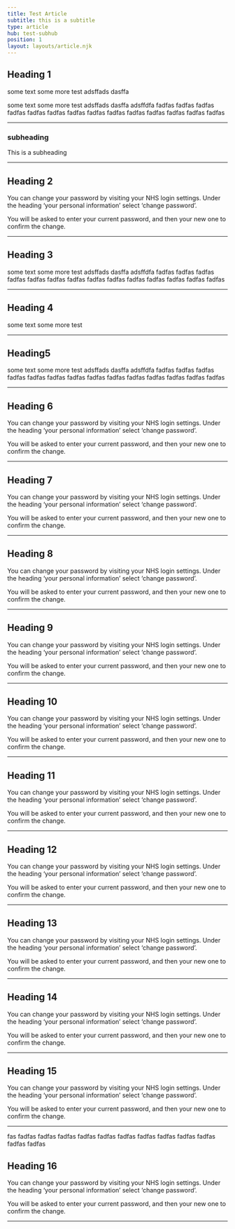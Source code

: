 ```yaml
---
title: Test Article
subtitle: this is a subtitle
type: article
hub: test-subhub
position: 1
layout: layouts/article.njk
---
```

##    Heading 1
some text
some more test
adsffads
dasffa

some text
some more test
adsffads
dasffa
adsffdfa
fadfas
fadfas
fadfas
fadfas
fadfas
fadfas
fadfas
fadfas
fadfas
fadfas
fadfas
fadfas
fadfas
fadfas
***

### subheading
This is a subheading
***

## Heading 2
You can change your password by visiting your NHS login settings. Under the heading ‘your personal information’ select ‘change password’.

You will be asked to enter your current password, and then your new one to confirm the change.
***

## Heading 3
some text
some more test
adsffads
dasffa
adsffdfa
fadfas
fadfas
fadfas
fadfas
fadfas
fadfas
fadfas
fadfas
fadfas
fadfas
fadfas
fadfas
fadfas
fadfas
***

## Heading 4
some text
some more test
***

## Heading5
some text
some more test
adsffads
dasffa
adsffdfa
fadfas
fadfas
fadfas
fadfas
fadfas
fadfas
fadfas
fadfas
fadfas
fadfas
fadfas
fadfas
fadfas
fadfas
***

## Heading 6
You can change your password by visiting your NHS login settings. Under the heading ‘your personal information’ select ‘change password’.

You will be asked to enter your current password, and then your new one to confirm the change.
***
## Heading 7
You can change your password by visiting your NHS login settings. Under the heading ‘your personal information’ select ‘change password’.

You will be asked to enter your current password, and then your new one to confirm the change.
***
## Heading 8
You can change your password by visiting your NHS login settings. Under the heading ‘your personal information’ select ‘change password’.

You will be asked to enter your current password, and then your new one to confirm the change.
***
## Heading 9
You can change your password by visiting your NHS login settings. Under the heading ‘your personal information’ select ‘change password’.

You will be asked to enter your current password, and then your new one to confirm the change.
***
## Heading 10
You can change your password by visiting your NHS login settings. Under the heading ‘your personal information’ select ‘change password’.

You will be asked to enter your current password, and then your new one to confirm the change.
***
## Heading 11
You can change your password by visiting your NHS login settings. Under the heading ‘your personal information’ select ‘change password’.

You will be asked to enter your current password, and then your new one to confirm the change.
***
## Heading 12
You can change your password by visiting your NHS login settings. Under the heading ‘your personal information’ select ‘change password’.

You will be asked to enter your current password, and then your new one to confirm the change.
***
## Heading 13
You can change your password by visiting your NHS login settings. Under the heading ‘your personal information’ select ‘change password’.

You will be asked to enter your current password, and then your new one to confirm the change.
***
## Heading 14
You can change your password by visiting your NHS login settings. Under the heading ‘your personal information’ select ‘change password’.

You will be asked to enter your current password, and then your new one to confirm the change.
***
## Heading 15
You can change your password by visiting your NHS login settings. Under the heading ‘your personal information’ select ‘change password’.

You will be asked to enter your current password, and then your new one to confirm the change.
***
fas
fadfas
fadfas
fadfas
fadfas
fadfas
fadfas
fadfas
fadfas
fadfas
fadfas
fadfas
fadfas
## Heading 16
You can change your password by visiting your NHS login settings. Under the heading ‘your personal information’ select ‘change password’.

You will be asked to enter your current password, and then your new one to confirm the change.
***
